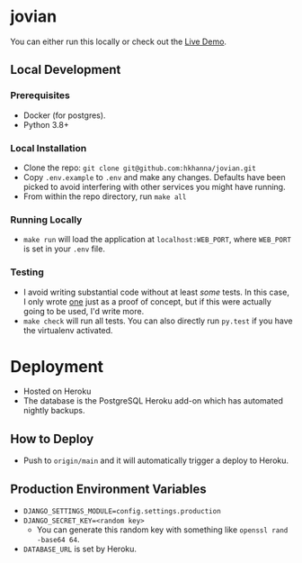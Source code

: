 # jovian

You can either run this locally or check out the <a href="http://jovian.herokuapp.com/api/matches/">Live Demo</a>.

## Local Development

### Prerequisites

- Docker (for postgres).
- Python 3.8+

### Local Installation

- Clone the repo: `git clone git@github.com:hkhanna/jovian.git`
- Copy `.env.example` to `.env` and make any changes. Defaults have been picked to avoid interfering with other services you might have running.
- From within the repo directory, run `make all`

### Running Locally

- `make run` will load the application at `localhost:WEB_PORT`, where `WEB_PORT` is set in your `.env` file.

### Testing

- I avoid writing substantial code without at least _some_ tests. In this case, I only wrote [one](https://github.com/hkhanna/jovian/blob/main/opps/tests.py) just as a proof of concept, but if this were actually going to be used, I'd write more.
- `make check` will run all tests. You can also directly run `py.test` if you have the virtualenv activated.

# Deployment

- Hosted on Heroku
- The database is the PostgreSQL Heroku add-on which has automated nightly backups.

## How to Deploy

- Push to `origin/main` and it will automatically trigger a deploy to Heroku.

## Production Environment Variables

- `DJANGO_SETTINGS_MODULE=config.settings.production`
- `DJANGO_SECRET_KEY=<random key>`
  - You can generate this random key with something like `openssl rand -base64 64`.
- `DATABASE_URL` is set by Heroku.
